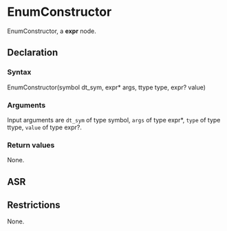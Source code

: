 <!-- This is an automatically generated file. Do not edit it manually. -->

# EnumConstructor

EnumConstructor, a **expr** node.

## Declaration

### Syntax

EnumConstructor(symbol dt_sym, expr* args, ttype type, expr? value)

### Arguments
Input arguments are `dt_sym` of type symbol, `args` of type expr*, `type` of type ttype, `value` of type expr?.

### Return values

None.

## ASR

<!-- Generate ASR using pickle. -->

## Restrictions

<!-- Generated from asr_verify.cpp. -->
None.